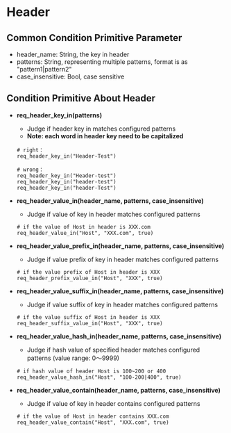# Header

## Common Condition Primitive Parameter

- header_name: String, the key in header
- patterns: String, representing multiple patterns, format is as "pattern1|pattern2"
- case_insensitive: Bool, case sensitive

## Condition Primitive About Header

- **req_header_key_in(patterns)**
  - Judge if header key in matches configured patterns
  - **Note: each word in header key need to be capitalized**
  ```
  # right：
  req_header_key_in("Header-Test")

  # wrong：
  req_header_key_in("Header-test")
  req_header_key_in("header-test")
  req_header_key_in("header-Test")
  ```
  
- **req_header_value_in(header_name, patterns, case_insensitive)**
  - Judge if value of key in header matches configured patterns
  ```
  # if the value of Host in header is XXX.com
  req_header_value_in("Host", "XXX.com", true)
  ```

- **req_header_value_prefix_in(header_name, patterns, case_insensitive)**
  - Judge if value prefix of key in header matches configured patterns
  ```
  # if the value prefix of Host in header is XXX
  req_header_prefix_value_in("Host", "XXX", true)
  ```

- **req_header_value_suffix_in(header_name, patterns, case_insensitive)**
  - Judge if value suffix of key in header matches configured patterns
  ```
  # if the value suffix of Host in header is XXX
  req_header_suffix_value_in("Host", "XXX", true)
  ```

- **req_header_value_hash_in(header_name, patterns, case_insensitive)**
  - Judge if hash value of specified header matches configured patterns (value range: 0～9999)
  ```
  # if hash value of header Host is 100~200 or 400
  req_header_value_hash_in("Host", "100-200|400", true)
  ```

- **req_header_value_contain(header_name, patterns, case_insensitive)**
  - Judge if value of key in header contains configured patterns
  ```
  # if the value of Host in header contains XXX.com
  req_header_value_contain("Host", "XXX.com", true)
  ```
